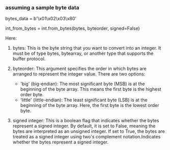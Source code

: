 ### assuming a sample byte data
bytes_data = b'\x01\x02\x03\x80'

int_from_bytes = int.from_bytes(bytes, byteorder, signed=False)

Here:
1. bytes: This is the byte string that you want to convert into an integer. It must be of type bytes, bytearray, or another type that supports the buffer protocol.

2. byteorder: This argument specifies the order in which bytes are arranged to represent the integer value. There are two options:

    - 'big' (big-endian):
    The most significant byte (MSB) is at the beginning of the byte array. This means the first byte is the highest order byte.
    - 'little' (little-endian):
    The least significant byte (LSB) is at the beginning of the byte array. Here, the first byte is the lowest order byte.

3. signed integer: 
This is a boolean flag that indicates whether the bytes represent a signed integer. By default, it is set to False, meaning the bytes are interpreted as an unsigned integer. If set to True, the bytes are treated as a signed integer using two's complement notation.Indicates whether the bytes represent a signed integer.

